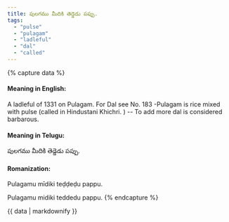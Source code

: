 ```yaml
---
title: పులగము మీదికి తెడ్డెడు పప్పు.
tags:
  - "pulse"
  - "pulagam"
  - "ladleful"
  - "dal"
  - "called"
---
```


{% capture data %}
#### Meaning in English:
A ladleful of 1331 on Pulagam.
For Dal see No. 183 -Pulagam is rice mixed with pulse (called in Hindustani Khichri. ) -- To add more dal is considered barbarous.

#### Meaning in Telugu:
పులగము మీదికి తెడ్డెడు పప్పు.

#### Romanization:
Pulagamu mīdiki teḍḍeḍu pappu.

Pulagamu midiki teddedu pappu.
{% endcapture %}

{{ data | markdownify }}

